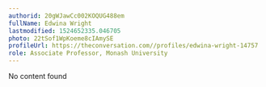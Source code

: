 ```yaml
---
authorid: 20gWJawCc002KOQUG488em
fullName: Edwina Wright
lastmodified: 1524652335.046705
photo: 22tSof1WpKoeme8cIAmySE
profileUrl: https://theconversation.com//profiles/edwina-wright-14757
role: Associate Professor, Monash University
---
```

No content found